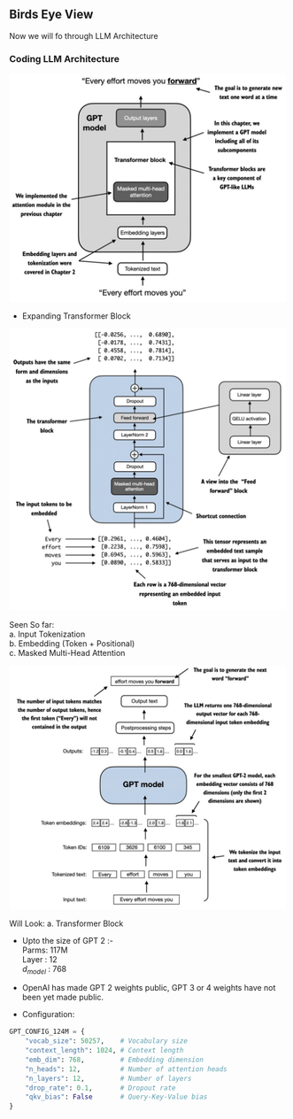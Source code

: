 ## Birds Eye View

Now we will fo through LLM Architecture

### Coding LLM Architecture

<img src="assets/19. Birds Eye View/view.png" width="500" />   

- Expanding Transformer Block

<img src="assets/19. Birds Eye View/trans.png" width="500" />   

Seen So far:  
a. Input Tokenization  
b. Embedding (Token + Positional)  
c. Masked Multi-Head Attention  

<img src="assets/19. Birds Eye View/sofar.png" width="500" />   

Will Look:
a. Transformer Block

- Upto the size of GPT 2 :-  
Parms: 117M   
Layer : 12    
$d_{model}$ : 768 

- OpenAI has made GPT 2 weights public, GPT 3 or 4 weights have not been yet made public.

- Configuration:

```python
GPT_CONFIG_124M = {
    "vocab_size": 50257,    # Vocabulary size
    "context_length": 1024, # Context length
    "emb_dim": 768,         # Embedding dimension
    "n_heads": 12,          # Number of attention heads
    "n_layers": 12,         # Number of layers
    "drop_rate": 0.1,       # Dropout rate
    "qkv_bias": False       # Query-Key-Value bias
}
```